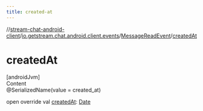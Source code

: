 ```yaml
---
title: created-at
---
```

//[stream-chat-android-client](../../../index.md)/[io.getstream.chat.android.client.events](../index.md)/[MessageReadEvent](index.md)/[createdAt](createdAt.md)



# createdAt  
[androidJvm]  
Content  
@SerializedName(value = created_at)  
  
open override val [createdAt](createdAt.md): [Date](https://developer.android.com/reference/kotlin/java/util/Date.html)  



